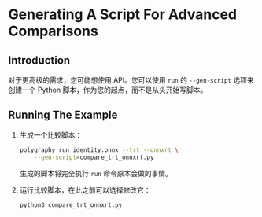 
# Generating A Script For Advanced Comparisons


## Introduction

对于更高级的需求，您可能想使用 API。您可以使用 `run` 的 `--gen-script` 选项来创建一个 Python 脚本，作为您的起点，而不是从头开始写脚本。


## Running The Example

1. 生成一个比较脚本：

    ```bash
    polygraphy run identity.onnx --trt --onnxrt \
        --gen-script=compare_trt_onnxrt.py
    ```

    生成的脚本将完全执行 `run` 命令原本会做的事情。

2. 运行比较脚本，在此之前可以选择修改它：

    ```bash
    python3 compare_trt_onnxrt.py
    ```
